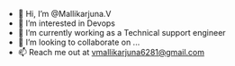 - 👋 Hi, I’m @Mallikarjuna.V
- 👀 I’m interested in Devops
- 🌱 I’m currently working as a Technical support engineer 
- 💞️ I’m looking to collaborate on ...
- 📫 Reach me out at vmallikarjuna6281@gmail.com

<!---
MallikarjunaVankadara/MallikarjunaVankadara is a ✨ special ✨ repository because its `README.md` (this file) appears on your GitHub profile.
You can click the Preview link to take a look at your changes.
--->
